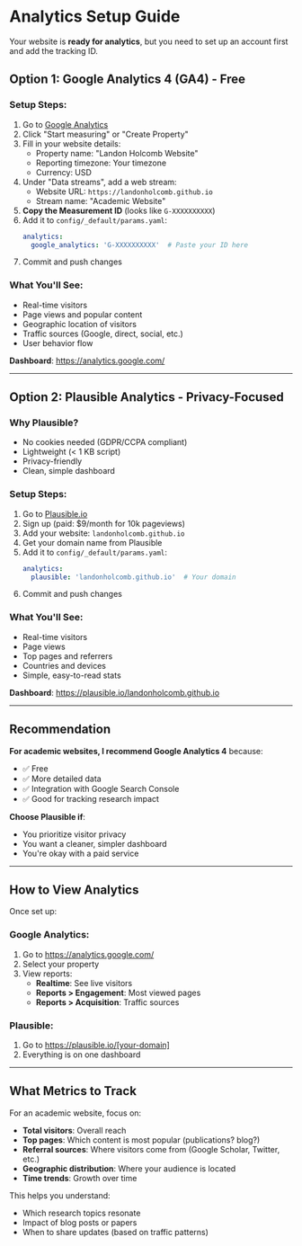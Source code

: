 # Analytics Setup Guide

Your website is **ready for analytics**, but you need to set up an account first and add the tracking ID.

## Option 1: Google Analytics 4 (GA4) - Free

### Setup Steps:
1. Go to [Google Analytics](https://analytics.google.com/)
2. Click "Start measuring" or "Create Property"
3. Fill in your website details:
   - Property name: "Landon Holcomb Website"
   - Reporting timezone: Your timezone
   - Currency: USD
4. Under "Data streams", add a web stream:
   - Website URL: `https://landonholcomb.github.io`
   - Stream name: "Academic Website"
5. **Copy the Measurement ID** (looks like `G-XXXXXXXXXX`)
6. Add it to `config/_default/params.yaml`:
   ```yaml
   analytics:
     google_analytics: 'G-XXXXXXXXXX'  # Paste your ID here
   ```
7. Commit and push changes

### What You'll See:
- Real-time visitors
- Page views and popular content
- Geographic location of visitors
- Traffic sources (Google, direct, social, etc.)
- User behavior flow

**Dashboard**: https://analytics.google.com/

---

## Option 2: Plausible Analytics - Privacy-Focused

### Why Plausible?
- No cookies needed (GDPR/CCPA compliant)
- Lightweight (< 1 KB script)
- Privacy-friendly
- Clean, simple dashboard

### Setup Steps:
1. Go to [Plausible.io](https://plausible.io/)
2. Sign up (paid: $9/month for 10k pageviews)
3. Add your website: `landonholcomb.github.io`
4. Get your domain name from Plausible
5. Add it to `config/_default/params.yaml`:
   ```yaml
   analytics:
     plausible: 'landonholcomb.github.io'  # Your domain
   ```
6. Commit and push changes

### What You'll See:
- Real-time visitors
- Page views
- Top pages and referrers
- Countries and devices
- Simple, easy-to-read stats

**Dashboard**: https://plausible.io/landonholcomb.github.io

---

## Recommendation

**For academic websites, I recommend Google Analytics 4** because:
- ✅ Free
- ✅ More detailed data
- ✅ Integration with Google Search Console
- ✅ Good for tracking research impact

**Choose Plausible if**:
- You prioritize visitor privacy
- You want a cleaner, simpler dashboard
- You're okay with a paid service

---

## How to View Analytics

Once set up:

### Google Analytics:
1. Go to https://analytics.google.com/
2. Select your property
3. View reports:
   - **Realtime**: See live visitors
   - **Reports > Engagement**: Most viewed pages
   - **Reports > Acquisition**: Traffic sources

### Plausible:
1. Go to https://plausible.io/[your-domain]
2. Everything is on one dashboard

---

## What Metrics to Track

For an academic website, focus on:
- **Total visitors**: Overall reach
- **Top pages**: Which content is most popular (publications? blog?)
- **Referral sources**: Where visitors come from (Google Scholar, Twitter, etc.)
- **Geographic distribution**: Where your audience is located
- **Time trends**: Growth over time

This helps you understand:
- Which research topics resonate
- Impact of blog posts or papers
- When to share updates (based on traffic patterns)
